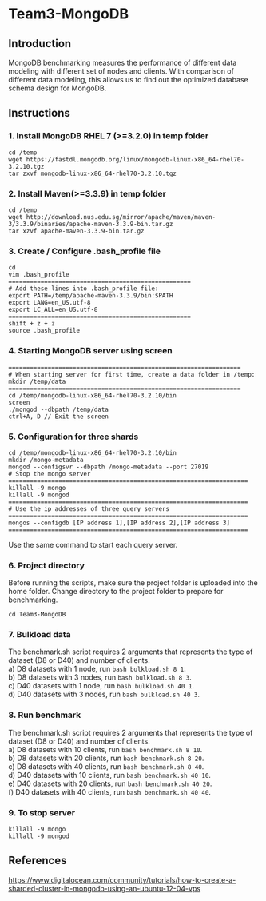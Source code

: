 # Team3-MongoDB


## Introduction
MongoDB benchmarking measures the performance of different data modeling with different set of nodes and clients. With comparison of different data modeling, this allows us to find out the optimized database schema design for MongoDB.

## Instructions
### 1. Install MongoDB RHEL 7 (>=3.2.0) in temp folder
```
cd /temp
wget https://fastdl.mongodb.org/linux/mongodb-linux-x86_64-rhel70-3.2.10.tgz
tar zxvf mongodb-linux-x86_64-rhel70-3.2.10.tgz
```

### 2. Install Maven(>=3.3.9) in temp folder
```
cd /temp
wget http://download.nus.edu.sg/mirror/apache/maven/maven-3/3.3.9/binaries/apache-maven-3.3.9-bin.tar.gz
tar xzvf apache-maven-3.3.9-bin.tar.gz
```
### 3. Create / Configure .bash_profile file
```
cd
vim .bash_profile
===================================================
# Add these lines into .bash_profile file:
export PATH=/temp/apache-maven-3.3.9/bin:$PATH
export LANG=en_US.utf-8
export LC_ALL=en_US.utf-8
===================================================
shift + z + z
source .bash_profile
```
### 4. Starting MongoDB server using screen
```
=================================================================
# When starting server for first time, create a data folder in /temp:
mkdir /temp/data
=================================================================
cd /temp/mongodb-linux-x86_64-rhel70-3.2.10/bin
screen
./mongod --dbpath /temp/data
ctrl+A, D // Exit the screen
```
### 5. Configuration for three shards
```
cd /temp/mongodb-linux-x86_64-rhel70-3.2.10/bin
mkdir /mongo-metadata
mongod --configsvr --dbpath /mongo-metadata --port 27019
# Stop the mongo server
===================================================================
killall -9 mongo
killall -9 mongod
===================================================================
# Use the ip addresses of three query servers
===================================================================
mongos --configdb [IP address 1],[IP address 2],[IP address 3]
===================================================================
```
Use the same command to start each query server.

### 6. Project directory
Before running the scripts, make sure the project folder is uploaded into the home folder. Change directory to the project folder to prepare for benchmarking.
```
cd Team3-MongoDB 
```
### 7. Bulkload data
The benchmark.sh script requires 2 arguments that represents the type of dataset (D8 or D40) and number of clients. </br>
a) D8 datasets with 1 node, run `bash bulkload.sh 8 1`. </br>
b) D8 datasets with 3 nodes, run `bash bulkload.sh 8 3`. </br>
c) D40 datasets with 1 node, run `bash bulkload.sh 40 1`. </br>
d) D40 datasets with 3 nodes, run `bash bulkload.sh 40 3`. 

### 8. Run benchmark
The benchmark.sh script requires 2 arguments that represents the type of dataset (D8 or D40) and number of clients. </br>
a) D8 datasets with 10 clients, run `bash benchmark.sh 8 10`.</br>
b) D8 datasets with 20 clients, run `bash benchmark.sh 8 20`.</br>
c) D8 datasets with 40 clients, run `bash benchmark.sh 8 40`.</br>
d) D40 datasets with 10 clients, run `bash benchmark.sh 40 10`.</br>
e) D40 datasets with 20 clients, run `bash benchmark.sh 40 20`.</br>
f) D40 datasets with 40 clients, run `bash benchmark.sh 40 40`.</br>

### 9. To stop server
```
killall -9 mongo
killall -9 mongod
```

## References
https://www.digitalocean.com/community/tutorials/how-to-create-a-sharded-cluster-in-mongodb-using-an-ubuntu-12-04-vps
